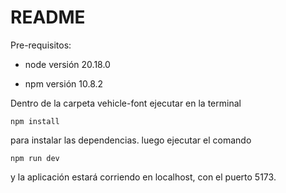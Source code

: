# README

Pre-requisitos:

* node versión 20.18.0

* npm versión 10.8.2

Dentro de la carpeta vehicle-font ejecutar en la terminal

```
npm install
```
para instalar las dependencias. luego ejecutar el comando
```
npm run dev
```
y la aplicación estará corriendo en localhost, con el puerto 5173. 

